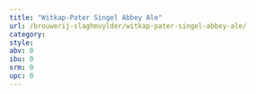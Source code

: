 ```yaml
---
title: "Witkap-Pater Singel Abbey Ale"
url: /brouwerij-slaghmuylder/witkap-pater-singel-abbey-ale/
category: 
style: 
abv: 0
ibu: 0
srm: 0
upc: 0
---
```


